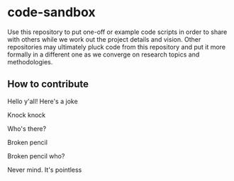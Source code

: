 # code-sandbox

Use this repository to put one-off or example code scripts in order to share with others while we work out the project details and vision. Other repositories may ultimately pluck code from this repository and put it more formally in a different one as we converge on research topics and methodologies.

## How to contribute

Hello y'all! Here's a joke

Knock knock

Who's there?

Broken pencil

Broken pencil who?

Never mind. It's pointless